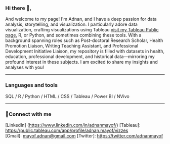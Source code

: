 ### Hi there 👋, 


And welcome to my page! I'm Adnan, and I have a deep passion for data analysis, storytelling, and visualization. I particularly adore data visualization, crafting visualizations using Tableau  [visit my Tableau Public page](https://public.tableau.com/app/profile/adnan.mayof/vizzes), R, or Python, and sometimes combining these tools. With a background spanning roles such as Post-doctoral Research Scholar, Health Promotion Liaison, Writing Teaching Assistant, and Professional Development Initiative Liaison, my repository is filled with datasets in health, education, professional development, and historical data—mirroring my profound interest in these subjects. I am excited to share my insights and analyses with you!

---

### Languages and tools
SQL / R / Python / HTML / CSS / Tableau / Power BI / NVivo

---


### 🤳Connect with me
[LinkedIn] (https://www.linkedin.com/in/adnanmayof/)
[Tableau]: https://public.tableau.com/app/profile/adnan.mayof/vizzes   
[Gmail]: mayof.adnan@gmail.com 
[Twitter]: https://twitter.com/adnanmayof




 




 




